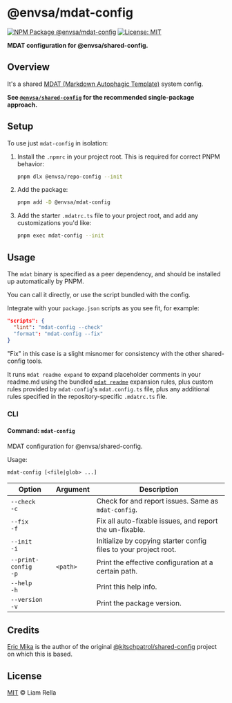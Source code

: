 <!--+ Warning: Content inside HTML comment blocks was generated by mdat and may be overwritten. +-->

<!-- title -->

# @envsa/mdat-config

<!-- /title -->

<!-- badges -->

[![NPM Package @envsa/mdat-config](https://img.shields.io/npm/v/@envsa/mdat-config.svg)](https://npmjs.com/package/@envsa/mdat-config)
[![License: MIT](https://img.shields.io/badge/License-MIT-yellow.svg)](https://opensource.org/licenses/MIT)

<!-- /badges -->

<!-- description -->

**MDAT configuration for @envsa/shared-config.**

<!-- /description -->

## Overview

It's a shared [MDAT (Markdown Autophagic Template)](https://github.com/kitschpatrol/mdat) system config.

**See [`@envsa/shared-config`](https://www.npmjs.com/package/@envsa/shared-config) for the recommended single-package approach.**

## Setup

To use just `mdat-config` in isolation:

1. Install the `.npmrc` in your project root. This is required for correct PNPM behavior:

   ```sh
   pnpm dlx @envsa/repo-config --init
   ```

2. Add the package:

   ```sh
   pnpm add -D @envsa/mdat-config
   ```

3. Add the starter `.mdatrc.ts` file to your project root, and add any customizations you'd like:

   ```sh
   pnpm exec mdat-config --init
   ```

## Usage

The `mdat` binary is specified as a peer dependency, and should be installed up automatically by PNPM.

You can call it directly, or use the script bundled with the config.

Integrate with your `package.json` scripts as you see fit, for example:

```json
"scripts": {
  "lint": "mdat-config --check"
  "format": "mdat-config --fix"
}
```

"Fix" in this case is a slight misnomer for consistency with the other shared-config tools.

It runs `mdat readme expand` to expand placeholder comments in your readme.md using the bundled [`mdat readme`](https://github.com/kitschpatrol/mdat/blob/main/packages/mdat/readme.md#the-mdat-readme-subcommand) expansion rules, plus custom rules provided by `mdat-config`'s `mdat.config.ts` file, plus any additional rules specified in the repository-specific `.mdatrc.ts` file.

### CLI

<!-- cli-help -->

#### Command: `mdat-config`

MDAT configuration for @envsa/shared-config.

Usage:

```txt
mdat-config [<file|glob> ...]
```

| Option                   | Argument | Description                                                      |
| ------------------------ | -------- | ---------------------------------------------------------------- |
| `--check`<br>`-c`        |          | Check for and report issues. Same as `mdat-config`.              |
| `--fix`<br>`-f`          |          | Fix all auto-fixable issues, and report the un-fixable.          |
| `--init`<br>`-i`         |          | Initialize by copying starter config files to your project root. |
| `--print-config`<br>`-p` | `<path>` | Print the effective configuration at a certain path.             |
| `--help`<br>`-h`         |          | Print this help info.                                            |
| `--version`<br>`-v`      |          | Print the package version.                                       |

<!-- /cli-help -->

## Credits

[Eric Mika](https://github.com/kitschpatrol) is the author of the original [@kitschpatrol/shared-config](https://github.com/kitschpatrol/shared-config) project on which this is based.

<!-- license -->

## License

[MIT](license.txt) © Liam Rella

<!-- /license -->
